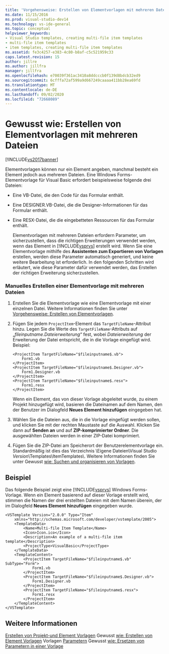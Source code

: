 ```yaml
---
title: 'Vorgehensweise: Erstellen von Elementvorlagen mit mehreren Dateien | Microsoft-Dokumentation'
ms.date: 11/15/2016
ms.prod: visual-studio-dev14
ms.technology: vs-ide-general
ms.topic: conceptual
helpviewer_keywords:
- Visual Studio templates, creating multi-file item templates
- multi-file item templates
- item templates, creating multi-file item templates
ms.assetid: fe3c4257-e383-4c80-b8af-c5c521959c33
caps.latest.revision: 15
author: jillre
ms.author: jillfra
manager: jillfra
ms.openlocfilehash: e70039f361ac3410a8ddcccb0f139d8bdcb32ed9
ms.sourcegitcommit: 6cfffa72af599a9d667249caaaa411bb28ea69fd
ms.translationtype: MT
ms.contentlocale: de-DE
ms.lasthandoff: 09/02/2020
ms.locfileid: "72668089"
---
```

# <a name="how-to-create-multi-file-item-templates"></a>Gewusst wie: Erstellen von Elementvorlagen mit mehreren Dateien
[!INCLUDE[vs2017banner](../includes/vs2017banner.md)]

Elementvorlagen können nur ein Element angeben, manchmal besteht ein Element jedoch aus mehreren Dateien. Eine Windows Forms-Elementvorlage für Visual Basic erfordert beispielsweise folgende drei Dateien:

- Eine VB-Datei, die den Code für das Formular enthält.

- Eine DESIGNER.VB-Datei, die die Designer-Informationen für das Formular enthält.

- Eine RESX-Datei, die die eingebetteten Ressourcen für das Formular enthält.

  Elementvorlagen mit mehreren Dateien erfordern Parameter, um sicherzustellen, dass die richtigen Erweiterungen verwendet werden, wenn das Element in [!INCLUDE[vsprvs](../includes/vsprvs-md.md)] erstellt wird. Wenn Sie eine Elementvorlage mithilfe des **Assistenten zum Exportieren von Vorlagen** erstellen, werden diese Parameter automatisch generiert, und keine weitere Bearbeitung ist erforderlich. In den folgenden Schritten wird erläutert, wie diese Parameter dafür verwendet werden, das Erstellen der richtigen Erweiterung sicherzustellen.

### <a name="to-manually-create-a-multi-file-item-template"></a>Manuelles Erstellen einer Elementvorlage mit mehreren Dateien

1. Erstellen Sie die Elementvorlage wie eine Elementvorlage mit einer einzelnen Datei. Weitere Informationen finden Sie unter [Vorgehensweise: Erstellen von Elementvorlagen](../ide/how-to-create-item-templates.md).

2. Fügen Sie jedem `ProjectItem`-Element das `TargetFileName`-Attribut hinzu. Legen Sie die Werte des `TargetFileName`-Attributs auf „$fileinputname$.*Dateierweiterung*“ fest, wobei *Dateierweiterung* der Erweiterung der Datei entspricht, die in die Vorlage eingefügt wird. Beispiel:

    ```
    <ProjectItem TargetFileName="$fileinputname$.vb">
        Form1.vb
    </ProjectItem>
    <ProjectItem TargetFileName="$fileinputname$.Designer.vb">
        Form1.Designer.vb
    </ProjectItem>
    <ProjectItem TargetFileName="$fileinputname$.resx">
        Form1.resx
    </ProjectItem>
    ```

     Wenn ein Element, das von dieser Vorlage abgeleitet wurde, zu einem Projekt hinzugefügt wird, basieren die Dateinamen auf dem Namen, den der Benutzer im Dialogfeld **Neues Element hinzufügen** eingegeben hat.

3. Wählen Sie die Dateien aus, die in die Vorlage eingefügt werden sollen, und klicken Sie mit der rechten Maustaste auf die Auswahl. Klicken Sie dann auf **Senden an** und auf **ZIP-komprimierter Ordner**. Die ausgewählten Dateien werden in einer ZIP-Datei komprimiert.

4. Fügen Sie die ZIP-Datei am Speicherort der Benutzerelementvorlage ein. Standardmäßig ist dies das Verzeichnis \Eigene Dateien\Visual Studio *Version*\Templates\ItemTemplates\\. Weitere Informationen finden Sie unter Gewusst [wie: Suchen und organisieren von Vorlagen](../ide/how-to-locate-and-organize-project-and-item-templates.md).

## <a name="example"></a>Beispiel
 Das folgende Beispiel zeigt eine [!INCLUDE[vsprvs](../includes/vsprvs-md.md)] Windows Forms-Vorlage. Wenn ein Element basierend auf dieser Vorlage erstellt wird, stimmen die Namen der drei erstellten Dateien mit dem Namen überein, der im Dialogfeld **Neues Element hinzufügen** eingegeben wurde.

```
<VSTemplate Version="2.0.0" Type="Item"
    xmlns="http://schemas.microsoft.com/developer/vstemplate/2005">
    <TemplateData>
        <Name>Multi-file Item Template</Name>
        <Icon>Icon.ico</Icon>
        <Description>An example of a multi-file item template</Description>
        <ProjectType>VisualBasic</ProjectType>
    </TemplateData>
    <TemplateContent>
        <ProjectItem TargetFileName="$fileinputname$.vb" SubType="Form">
            Form1.vb
        </ProjectItem>
        <ProjectItem TargetFileName="$fileinputname$.Designer.vb">
            Form1.Designer.vb
        </ProjectItem>
        <ProjectItem TargetFileName="$fileinputname$.resx">
            Form1.resx
        </ProjectItem>
    </TemplateContent>
</VSTemplate>
```

## <a name="see-also"></a>Weitere Informationen
 [Erstellen von Projekt-und Element Vorlagen](../ide/creating-project-and-item-templates.md) Gewusst [wie: Erstellen von Element Vorlagen](../ide/how-to-create-item-templates.md) Vorlagen [Parametern](../ide/template-parameters.md) Gewusst [wie: Ersetzen von Parametern in einer Vorlage](../ide/how-to-substitute-parameters-in-a-template.md)
